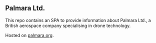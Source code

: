 ## Palmara Ltd.
This repo contains an SPA to provide information about Palmara Ltd., a British aerospace company specialising in drone technology.

Hosted on [palmara.org](palmara.org).
